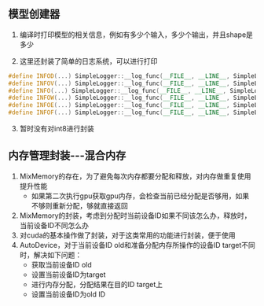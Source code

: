 <!--
 * @description: 
 * @version: 
 * @Author: zwy
 * @Date: 2022-10-10 10:39:40
 * @LastEditors: zwy
 * @LastEditTime: 2022-10-10 10:53:00
-->

## 模型创建器

1. 编译时打印模型的相关信息，例如有多少个输入，多少个输出，并且shape是多少


2. 这里还封装了简单的日志系统，可以进行打印

```c++
#define INFOD(...) SimpleLogger::__log_func(__FILE__, __LINE__, SimpleLogger::LogLevel::Debug, __VA_ARGS__)
#define INFOV(...) SimpleLogger::__log_func(__FILE__, __LINE__, SimpleLogger::LogLevel::Verbose, __VA_ARGS__)
#define INFO(...) SimpleLogger::__log_func(__FILE__, __LINE__, SimpleLogger::LogLevel::Info, __VA_ARGS__)
#define INFOW(...) SimpleLogger::__log_func(__FILE__, __LINE__, SimpleLogger::LogLevel::Warning, __VA_ARGS__)
#define INFOE(...) SimpleLogger::__log_func(__FILE__, __LINE__, SimpleLogger::LogLevel::Error, __VA_ARGS__)
#define INFOF(...) SimpleLogger::__log_func(__FILE__, __LINE__, SimpleLogger::LogLevel::Fatal, __VA_ARGS__)
```

3. 暂时没有对int8进行封装

## 内存管理封装---混合内存

1. MixMemory的存在，为了避免每次内存都要分配和释放，对内存做重复使用提升性能
    - 如果第二次执行gpu获取gpu内存，会检查当前已经分配是否够用，如果不够则重新分配，够就直接返回
2. MixMemory的封装，考虑到分配时当前设备ID如果不同该怎么办，释放时，当前设备ID不同怎么办
3. 对cuda的基本操作做了封装，对于这类常用的功能进行封装，便于使用
4. AutoDevice，对于当前设备ID old和准备分配内存所操作的设备ID target不同时，解决如下问题：
    - 获取当前设备ID old
    - 设置当前设备ID为target
    - 进行内存分配，分配结果在目的ID target上
    - 设置当前设备ID为old ID
